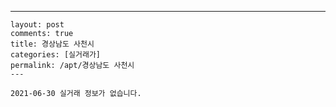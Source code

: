 ---
    layout: post
    comments: true
    title: 경상남도 사천시
    categories: [실거래가]
    permalink: /apt/경상남도 사천시
    ---

    2021-06-30 실거래 정보가 없습니다.

    